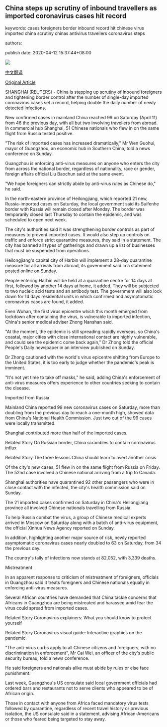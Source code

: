 ## China steps up scrutiny of inbound travellers as imported coronavirus cases hit record

keywords: cases foreigners border inbound record hit chinese virus imported china scrutiny chinas antivirus travellers coronavirus steps

authors: 

publish date: 2020-04-12 15:37:44+08:00

![](https://www.straitstimes.com/sites/default/files/styles/x_large/public/articles/2020/04/12/yq-chinainbound-12042020.jpg?itok=pJARBdMA)

[中文翻译](China%20steps%20up%20scrutiny%20of%20inbound%20travellers%20as%20imported%20coronavirus%20cases%20hit%20record_zh.md)

[Original Article](https://www.straitstimes.com/asia/east-asia/china-steps-up-scrutiny-of-inbound-travellers-as-imported-coronavirus-cases-hit)

SHANGHAI (REUTERS) - China is stepping up scrutiny of inbound foreigners and tightening border control after the number of single-day imported coronavirus cases set a record, helping double the daily number of newly detected infections.

New confirmed cases in mainland China reached 99 on Saturday (April 11) from 46 the previous day, with all but two involving travellers from abroad. In commercial hub Shanghai, 51 Chinese nationals who flew in on the same flight from Russia tested positive.

"The risk of imported cases has increased dramatically," Mr Wen Guohui, mayor of Guangzhou, an economic hub in Southern China, told a news conference on Sunday.

Guangzhou is enforcing anti-virus measures on anyone who enters the city from across the national border, regardless of nationality, race or gender, foreign affairs official Liu Baochun said at the same event.

"We hope foreigners can strictly abide by anti-virus rules as Chinese do," he said.

In the north-eastern province of Heilongjiang, which reported 21 new, Russia-imported cases on Saturday, the local government said its Suifenhe border with Russia will remain closed after Monday. The border was temporarily closed last Thursday to contain the epidemic, and was scheduled to open next week.

The city's authorities said it was strengthening border controls as part of measures to prevent imported cases. It would also step up controls on traffic and enforce strict quarantine measures, they said in a statement. The city has banned all types of gatherings and drawn up a list of businesses that must be suspended from operations.

Heilongjiang's capital city of Harbin will implement a 28-day quarantine measure for all arrivals from abroad, its government said in a statement posted online on Sunday.

People entering Harbin will be held at a quarantine centre for 14 days at first, followed by another 14 days at home, it added. They will be subjected to two nucleic acid tests and an antibody test. The government will also lock down for 14 days residential units in which confirmed and asymptomatic coronavirus cases are found, it added.

Even Wuhan, the first virus epicentre which this month emerged from lockdown after containing the virus, is vulnerable to imported infection, China's senior medical adviser Zhong Nanshan said.

"At the moment, the epidemic is still spreading rapidly overseas, so China's coastal, major cities with close international contact are highly vulnerable, and could see the epidemic come back again," Dr Zhong told the official People's Daily newspaper in an interview published on Sunday.

Dr Zhong cautioned with the world's virus epicentre shifting from Europe to the United States, it is too early to judge whether the pandemic's peak is imminent.

"It's not yet time to take off masks," he said, adding China's enforcement of anti-virus measures offers experience to other countries seeking to contain the disease.

Imported from Russia

Mainland China reported 99 new coronavirus cases on Saturday, more than doubling from the previous day to reach a one-month high, showed data from China's National Health Commission. Just two out of the 99 cases were locally transmitted.

Shanghai contributed more than half of the imported cases.

Related Story On Russian border, China scrambles to contain coronavirus influx

Related Story The three lessons China should learn to avert another crisis

Of the city's new cases, 51 flew in on the same flight from Russia on Friday. The 52nd case involved a Chinese national arriving from a trip to Canada.

Shanghai authorities have quarantined 92 other passengers who were in close contact with the infected, the city's health commission said on Sunday.

The 21 imported cases confirmed on Saturday in China's Heilongjiang province all involved Chinese nationals travelling from Russia.

To help Russia combat the virus, a group of Chinese medical experts arrived in Moscow on Saturday along with a batch of anti-virus equipment, the official Xinhua News Agency reported on Sunday.

In addition, highlighting another major source of risk, newly reported asymptomatic coronavirus cases nearly doubled to 63 on Saturday, from 34 the previous day.

The country's tally of infections now stands at 82,052, with 3,339 deaths.

Mistreatment

In an apparent response to criticism of mistreatment of foreigners, officials in Guangzhou said it treats foreigners and Chinese nationals equally in enforcing anti-virus measures.

Several African countries have demanded that China tackle concerns that Africans in Guangzhou are being mistreated and harassed amid fear the virus could spread from imported cases.

Related Story Coronavirus explainers: What you should know to protect yourself

Related Story Coronavirus visual guide: Interactive graphics on the pandemic

"The anti-virus curbs apply to all Chinese citizens and foreigners, with no discrimination in enforcement", Mr Cai Wei, an officer of the city's public security bureau, told a news conference.

He said foreigners and nationals alike must abide by rules or else face punishment.

Last week, Guangzhou's US consulate said local government officials had ordered bars and restaurants not to serve clients who appeared to be of African origin.

Those in contact with anyone from Africa faced mandatory virus tests followed by quarantine, regardless of recent travel history or previous isolation, the US consulate said in a statement, advising African-Americans or those who feared being targeted to stay away.